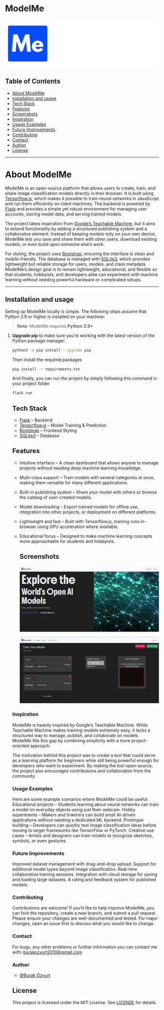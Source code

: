 
# ModelMe




![Logo](logo.png)

## Table of Contents
- [About ModelMe](#about-modelme)
- [Installation and usage](#installation-and-usage)
- [Tech Stack](#tech-stack)
- [Features](#features)
- [Screenshots](#screenshots)
- [Inspiration](#inspiration)
- [Usage Examples](#usage-examples)
- [Future Improvements](#future-improvements)
- [Contributing](#contributing)
- [Contact](#contact)
- [Author](#author)
- [License](#license)

---
# About ModelMe

ModelMe is an open-source platform that allows users to create, train, and share image classification models directly in their browser. It is built using [Tensorflow.js](https://www.tensorflow.org/js), which makes it possible to train neural networks in JavaScript and run them efficiently on client machines. The backend is powered by [Flask](https://flask.palletsprojects.com/) and provides a simple yet robust environment for managing user accounts, storing model data, and serving trained models.

The project takes inspiration from [Google’s Teachable Machine](https://teachablemachine.withgoogle.com/), but it aims to extend functionality by adding a structured publishing system and a collaborative element. Instead of keeping models only on your own device, ModelMe lets you save and share them with other users, download existing models, or even build upon someone else’s work.

For styling, the project uses [Bootstrap](https://getbootstrap.com), ensuring the interface is clean and mobile-friendly. The database is managed with [SQLite3](https://sqlite.org/), which provides lightweight but reliable storage for users, models, and class metadata. ModelMe’s design goal is to remain lightweight, educational, and flexible so that students, hobbyists, and developers alike can experiment with machine learning without needing powerful hardware or complicated setups.

---
## Installation and usage

Setting up ModelMe locally is simple. The following steps assume that Python 3.9 or higher is installed on your machine:

> **Note**: ModelMe requires **Python 3.9+**

1. **Upgrade pip** to make sure you’re working with the latest version of the Python package manager:
   ```bash
   python3 -m pip install --upgrade pip
   ```
   Then install the required packages
    ```bash
    pip install -r requirements.txt
    ```
   And finally, you can run the project by simply following this  command in your project folder

    ```bash
    flask run
    ```
    ## Tech Stack
    - [Flask](https://flask.palletsprojects.com/) – Backend
    - [Tensorflow.js](https://www.tensorflow.org/js) – Model Training & Prediction
    - [Bootstrap](https://getbootstrap.com) – Frontend Styling
    - [SQLite3](https://sqlite.org/) – Database

    ## Features

    - Intuitive interface – A clean dashboard that allows anyone to manage projects without needing deep machine learning knowledge.

    - Multi-class support – Train models with several categories at once, making them versatile for many different applications.

    - Built-in publishing system – Share your model with others or browse the catalog of user-created models.

    - Model downloading – Export trained models for offline use, integration into other projects, or deployment on different platforms.

    - Lightweight and fast – Built with Tensorflow.js, training runs in-browser using GPU acceleration where available.

    - Educational focus – Designed to make machine learning concepts more approachable for students and hobbyists.



       ## Screenshots

       ![App Screenshot](screenshot1.png)

       ![App Screenshot](screenshot2.png)


     ### Inspiration
     ModelMe is heavily inspired by Google’s Teachable Machine. While Teachable Machine makes training models extremely easy, it lacks a structured way to              manage, publish, and collaborate on models. ModelMe fills this gap by combining simplicity with a more project-oriented approach.

     The motivation behind this project was to create a tool that could serve as a learning platform for beginners while still being powerful enough for                developers who want to experiment. By making the tool open-source, the project also encourages contributions and collaboration from the community.

     ### Usage Examples
     Here are some example scenarios where ModelMe could be useful:
     Educational projects – Students learning about neural networks can train a model on everyday objects using just their webcam.
     Hobby experiments – Makers and tinkerers can build small AI-driven applications without needing a dedicated ML backend.
     Prototype building – Developers can quickly test image classification ideas before moving to larger frameworks like TensorFlow or PyTorch.
     Creative use cases – Artists and designers can train models to recognize sketches, symbols, or even gestures.

     ### Future Improvements
     Improved dataset management with drag-and-drop upload.
     Support for additional model types beyond image classification.
     Real-time collaborative training sessions.
     Integration with cloud storage for saving and loading large datasets.
     A rating and feedback system for published models.
     ### Contributing
     Contributions are welcome! If you’d like to help improve ModelMe, you can fork the repository, create a new branch, and submit a pull request. Please ensure       your changes are well-documented and tested. For major changes, open an issue first to discuss what you would like to change.
     ### Contact
     For bugs, any other problems or further information you can contact me with: burakozyurt2010@gmail.com
     ### Author
     - [@Burak Özyurt](https://www.github.com/Burak-Ozyurt-17)

     ## License
     This project is licensed under the MIT License. See [LICENSE](LICENSE) for details.

